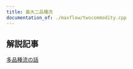 ```yaml
---
title: 最大二品種流
documentation_of: ./maxflow/twocommodity.cpp
---
```


## 解説記事
[多品種流の話](http://www.kurims.kyoto-u.ac.jp/~kenkyubu/kokai-koza/hirai.pdf)
